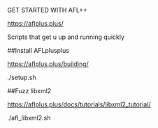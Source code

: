 GET STARTED WITH AFL++


https://aflplus.plus/


Scripts that get u up and running quickly



##Install AFLplusplus

https://aflplus.plus/building/

./setup.sh




##Fuzz libxml2

https://aflplus.plus/docs/tutorials/libxml2_tutorial/

./afl_libxml2.sh



